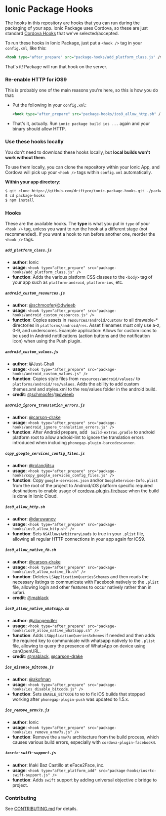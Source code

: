 # Ionic Package Hooks

The hooks in this repository are hooks that you can run during the packaging of
your app. Ionic Package uses Cordova, so these are just standard [Cordova
Hooks](http://cordova.apache.org/docs/en/edge/guide/appdev/hooks/index.html)
that we've selected/accepted.

To run these hooks in Ionic Package, just put a `<hook />` tag in your
`config.xml`, like this:

```xml
<hook type="after_prepare" src="package-hooks/add_platform_class.js" />
```

That's it! Package will run that hook on the server.

### Re-enable HTTP for iOS9

This is probably one of the main reasons you're here, so this is how you do
that:

* Put the following in your `config.xml`:

    ```xml
    <hook type="after_prepare" src="package-hooks/ios9_allow_http.sh" />
    ```
* That's it, actually. Run `ionic package build ios ...` again and your binary
  should allow HTTP.

### Use these hooks locally

You don't need to download these hooks locally, but **local builds won't work
without them**.

To use them locally, you can clone the repository within your Ionic App, and
Cordova will pick up your `<hook />` tags within `config.xml` automatically.

**Within your app directory**:
```bash
$ git clone https://github.com/driftyco/ionic-package-hooks.git ./package-hooks
$ cd package-hooks
$ npm install
```

### Hooks

These are the available hooks. The **type** is what you put in `type` of your
`<hook />` tag, unless you want to run the hook at a different stage (not
recommended). If you want a hook to run before another one, reorder the `<hook
/>` tags.

##### `add_platform_class.js`

* **author**: Ionic
* **usage**: `<hook type="after_prepare" src="package-hooks/add_platform_class.js" />`
* **function**: Adds the various platform CSS classes to the `<body>` tag of
  your app such as `platform-android`, `platform-ios`, etc.

##### `android_custom_resources.js`

* **author**: [@schmoofer](https://github.com/schmoofer)/[@dwieeb](https://github.com/dwieeb)
* **usage**: `<hook type="after_prepare" src="package-hooks/android_custom_resources.js" />`
* **function**: Copies assets in `resources/android/custom/` to all drawable-*
  directories in `platforms/android/res`. Asset filenames must only use a-z,
  0-9, and underscores. Example application: Allows for custom icons to be used
  in Android notifications (action buttons and the notification icon) when
  using the Push plugin.

##### `android_custom_values.js`

* **author**: [@Just-Ghali](https://github.com/Just-Ghali)
* **usage**: `<hook type="after_prepare" src="package-hooks/android_custom_values.js" />`
* **function**: Copies style files from `resources/android/values/` to `platforms/android/res/values`. Adds the ability
  to add custom themes.xml and styles.xml to the res/values folder in the android build.
* **credit**: [@schmoofer](https://github.com/schmoofer)/[@dwieeb](https://github.com/dwieeb)

##### `android_ignore_translation_errors.js`

* **author**: [@carson-drake](https://github.com/carson-drake)
* **usage**: `<hook type="after_prepare" src="package-hooks/android_ignore_translation_errors.js" />`
* **function**: After Android prepare, add ` build-extras.gradle` to android platform root to
  allow android-lint to ignore the translation errors introduced when including `phonegap-plugin-barcodescanner`.

##### `copy_google_services_config_files.js`

* **author**: [@rolandjitsu](https://github.com/rolandjitsu)
* **usage**: `<hook type="after_prepare" src="package-hooks/copy_google_services_config_files.js" />`
* **function**: Copy `google-services.json` and/or `GoogleService-Info.plist` from the root of the project to Android/iOS platform specific required destinations to enable usage of [cordova-plugin-firebase](https://github.com/arnesson/cordova-plugin-firebase) when the build is done in Ionic Cloud.

##### `ios9_allow_http.sh`

* **author**: [@daruwanov](https://github.com/daruwanov)
* **usage**: `<hook type="after_prepare" src="package-hooks/ios9_allow_http.sh" />`
* **function**: Sets `NSAllowsArbitraryLoads` to true in your `.plist` file,
  allowing all regular HTTP connections in your app again for iOS9.

##### `ios9_allow_native_fb.sh`

* **author**: [@carson-drake](https://github.com/carson-drake)
* **usage**: `<hook type="after_prepare" src="package-hooks/ios9_allow_native_fb.sh" />`
* **function**: Deletes `LSApplicationQueriesSchemes` and then reads the necessary
  listings to communicate with Facebook natively to the `.plist` file,
  allowing login and other features to occur natively rather than in safari.
* **credit**: [@mablack](https://github.com/mablack)


##### `ios9_allow_native_whatsapp.sh`

* **author**: [@alongendler](https://github.com/alongendler)
* **usage**: `<hook type="after_prepare" src="package-hooks/ios9_allow_native_whatsapp.sh" />`
* **function**: Adds `LSApplicationQueriesSchemes` if needed and then adds the required
  key to communicate with whatsapp natively to the `.plist` file,
  allowing to query the presence of WhatsApp on device using canOpenURL.
* **credit**: [@mablack](https://github.com/mablack), [@carson-drake](https://github.com/carson-drake)

##### `ios_disable_bitcode.js`

* **author**: [@akofman](https://github.com/akofman)
* **usage**: `<hook type="after_prepare" src="package-hooks/ios_disable_bitcode.js" />`
* **function**: Sets `ENABLE_BITCODE` to `NO` to fix iOS builds that stopped
  working after `phonegap-plugin-push` was updated to 1.5.x.

##### `ios_remove_armv7s.js`

* **author**: Ionic
* **usage**: `<hook type="after_prepare" src="package-hooks/ios_remove_armv7s.js" />`
* **function**: Remove the `armv7s` architecture from the build process, which
  causes various build errors, especially with `cordova-plugin-facebook4`.

##### `iosrtc-swift-support.js`

* **author**: Iñaki Baz Castillo at eFace2Face, inc.
* **usage**: `<hook type="after_platform_add" src="package-hooks/iosrtc-swift-support.js" />`
* **function**: Adds `swift` support by adding universal objective c bridge to project.



### Contributing

See [CONTRIBUTING.md](https://github.com/driftyco/ionic-package-hooks/blob/master/CONTRIBUTING.md) for details.
